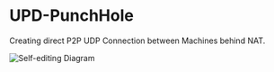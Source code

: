 # UPD-PunchHole
Creating direct P2P UDP Connection between Machines behind NAT.


![Self-editing Diagram](https://github.com/avivfox93/UPD-PunchHole/blob/master/Diagram.svg)
